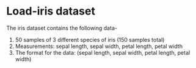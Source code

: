 # Load-iris dataset 

The iris dataset contains the following data- 

1. 50 samples of 3 different species of iris (150 samples total)
2. Measurements: sepal length, sepal width, petal length, petal width
3. The format for the data: (sepal length, sepal width, petal length, petal width)
